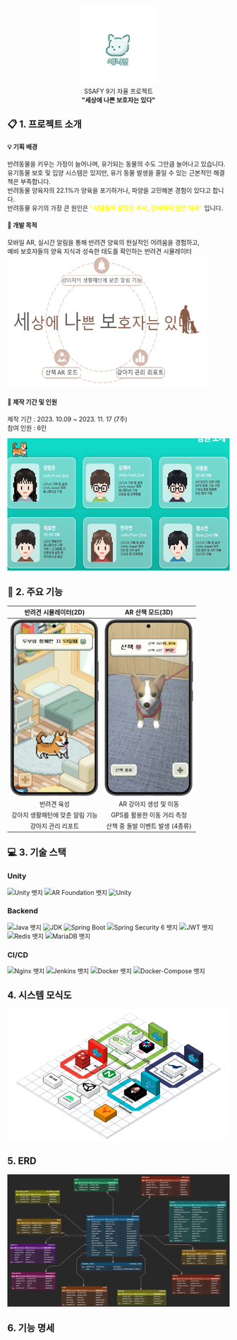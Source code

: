 <div align="center">
<center>
<img src="Documents/Logo.png" alt="logo" width="180" height="180">
</center>
</div>

<div align="center">
<center>
<div>SSAFY 9기 자율 프로젝트</div>
<b>"세상에 나쁜 보호자는 있다"</b>
</center>
</div>

## :clipboard: 1. 프로젝트 소개
#### 💡 기획 배경
반려동물을 키우는 가정이 늘어나며, 유기되는 동물의 수도 그만큼 늘어나고 있습니다.<br>
유기동물 보호 및 입양 시스템은 있지만, 유기 동물 발생을 줄일 수 있는 근본적인 해결책은 부족합니다.<br>
반려동물 양육자의 22.1%가 양육을 포기하거나, 파양을 고민해본 경험이 있다고 합니다. <br>
반려동물 유기의 가장 큰 원인은 <span style="color:yellow;"><b>"사람들의 잘못된 지식, 준비되지 않은 자세"</b> </span>입니다.

#### 📌 개발 목적
모바일 AR, 실시간 알림을 통해
반려견 양육의 현실적인 어려움을 경험하고,<br> 
예비 보호자들의 양육 지식과 성숙한 태도를 확인하는 반려견 시뮬레이터
<br>
<img src="Documents/system.PNG" width="450" height="300">

#### 📆 제작 기간 및 인원

제작 기간 : 2023. 10.09 ~ 2023. 11. 17 (7주) <br/>
참여 인원 : 6인

<img src="Documents/member.png" width="600" height="300">




## 🐾 2. 주요 기능
|반려견 시뮬레이터(2D)|AR 산책 모드(3D)|
|:--:|:--:|
|<img src="Documents/mainscene.png" alt="logo" width="200" height="400">|<img src="Documents/arscene.png" alt="logo" width="200" height="400">|
|반려견 육성|AR 강아지 생성 및 이동
|강아지 생활패턴에 맞춘 알림 기능|GPS를 활용한 이동 거리 측정
|강아지 관리 리포트|산책 중 돌발 이벤트 발생 (4종류)


## 💻 3. 기술 스택
### Unity
![Unity 뱃지](https://img.shields.io/badge/Unity%202022.3.11-000000.svg?style=flat-square&logo=Unity&logoColor=white)
![AR Foundation 뱃지](https://img.shields.io/badge/AR%20Foundation-FF6C00.svg?style=flat-square&logo=Unity&logoColor=white)
![Unity](https://img.shields.io/badge/ARCore-708090.svg?style=flat-square&logo=Unity&logoColor=white)
### Backend
![Java 뱃지](https://img.shields.io/badge/Java-007396.svg?style=flat-square&logo=Java&logoColor=white)
![JDK](https://img.shields.io/badge/JDK%2017-007396.svg?style=flat-square&logo=Java&logoColor=white)
![Spring Boot](https://img.shields.io/badge/Spring%20boot%203.1.5-6DB33F.svg?style=flat-square&logo=Spring%20Boot&logoColor=white)
![Spring Security 6 뱃지](https://img.shields.io/badge/Spring%20Security-6DB33F.svg?style=flat-square&logo=Spring%20Security&logoColor=white)
![JWT 뱃지](https://img.shields.io/badge/JWT-000000.svg?style=flat-square&logo=JSON%20Web%20Tokens&logoColor=white)
![Redis 뱃지](https://img.shields.io/badge/Redis-DC382D.svg?style=flat-square&logo=Redis&logoColor=white)
![MariaDB 뱃지](https://img.shields.io/badge/MariaDB-003545.svg?style=flat-square&logo=MariaDB&logoColor=white)

### CI/CD
![Nginx 뱃지](https://img.shields.io/badge/Nginx-009639.svg?style=flat-square&logo=Nginx&logoColor=white)
![Jenkins 뱃지](https://img.shields.io/badge/Jenkins-D24939.svg?style=flat-square&logo=Jenkins&logoColor=white)
![Docker 뱃지](https://img.shields.io/badge/Docker-2496ED.svg?style=flat-square&logo=Docker&logoColor=white)
![Docker-Compose 뱃지](https://img.shields.io/badge/Docker--Compose-1C72C7.svg?style=flat-square&logo=Docker&logoColor=white)


## 4. 시스템 모식도
<img src="Documents/architecture.png" width="600" height="300">

## 5. ERD
<img src="Documents/erd.png" width="600" height="300">

## 6. 기능 명세
